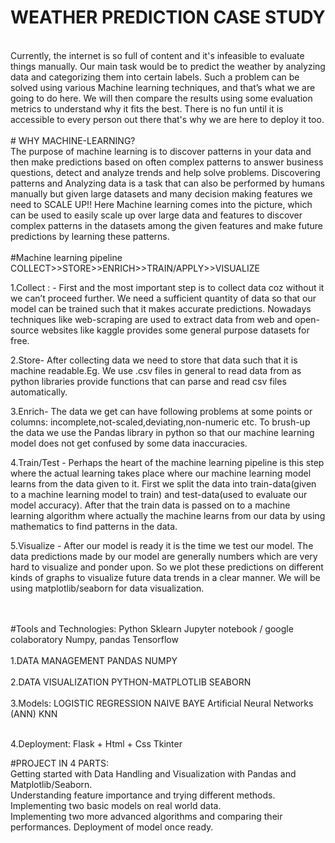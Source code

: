 # WEATHER PREDICTION CASE STUDY
<br>
Currently, the internet is so full of content and it's infeasible to evaluate things manually. Our main task would be to predict the weather by analyzing data and categorizing them into certain labels. Such a problem can be solved using various Machine learning techniques, and that’s what we are going to do here. We will then compare the results using some evaluation metrics to understand why it fits the best. There is no fun until it is accessible to every person out there that's why we are here to deploy it too.
<br>
<br>
# WHY MACHINE-LEARNING?
<br>
The purpose of machine learning is to discover patterns in your data and then make predictions based on often complex patterns to answer business questions, detect and analyze trends and help solve problems.
Discovering patterns and Analyzing data is a task that can also be performed by humans manually but given large datasets and many decision making features we need to SCALE UP!!
Here Machine learning comes into the picture, which can be used to easily scale up over large data and features to discover complex patterns in the datasets among the given features and make future predictions by learning these patterns.

<br>
<br>
#Machine learning pipeline
COLLECT>>STORE>>ENRICH>>TRAIN/APPLY>>VISUALIZE

1.Collect : - First and the most important step is to collect data coz without it we can’t proceed further. We need a sufficient  quantity of  data so that our model can be trained such that it makes accurate predictions. Nowadays techniques like web-scraping are used to extract data from web and open-source websites like kaggle provides some general purpose datasets for free.

2.Store- After collecting data we need to store that data such that it is machine readable.Eg. We use .csv files in general to read data from as python libraries provide functions that can parse and read csv files automatically.

3.Enrich-  The data we get can have following problems at some points or columns: incomplete,not-scaled,deviating,non-numeric etc.  To brush-up the data we use the Pandas library in python so that our machine learning model does not get confused by some data inaccuracies.

4.Train/Test - Perhaps the heart of the machine learning pipeline is this step where the actual learning takes place where our machine learning model learns from the data given to it. First we split the data into train-data(given to a machine learning model to train) and test-data(used to evaluate our model accuracy). After that the train data is passed on to a machine learning algorithm where actually the machine learns from our data by using mathematics to find patterns in the data.

5.Visualize - After our model is ready it is the time we test our model. The data predictions made by our model are generally numbers which are very hard to visualize and ponder upon. So we plot these predictions on different kinds of graphs to visualize future data trends in a clear manner. We will be using matplotlib/seaborn for data visualization.
  
<br>
<br>
#Tools and Technologies:
Python
Sklearn
Jupyter notebook / google colaboratory
Numpy, pandas
Tensorflow
<br>
<br>
1.DATA MANAGEMENT
  PANDAS 
  NUMPY

<br>
<br>
2.DATA VISUALIZATION
 PYTHON-MATPLOTLIB
 SEABORN
<br>
<br>
 3.Models:
  LOGISTIC REGRESSION
  NAIVE BAYE
  Artificial Neural Networks (ANN)
  KNN
 
 <br>
 <br>
 
4.Deployment:
 Flask + Html + Css
 Tkinter

#PROJECT IN 4 PARTS:
<br>
Getting started with Data Handling and Visualization with Pandas and Matplotlib/Seaborn.
<br>
Understanding feature importance and trying different methods. Implementing two basic models on real world data.
<br>
Implementing two more advanced algorithms and comparing their performances.
Deployment of model once ready.

